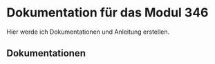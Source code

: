 # Dokumentation für das Modul 346
Hier werde ich Dokumentationen und Anleitung erstellen. 

## Dokumentationen
